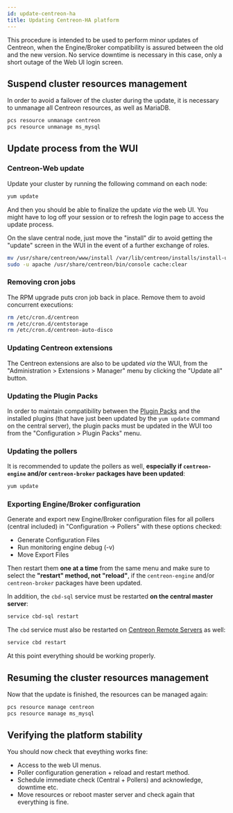 ```yaml
---
id: update-centreon-ha
title: Updating Centreon-HA platform
---
```


This procedure is intended to be used to perform minor updates of Centreon, when the Engine/Broker compatibility is assured between the old and the new version. No service downtime is necessary in this case, only a short outage of the Web UI login screen.

## Suspend cluster resources management

In order to avoid a failover of the cluster during the update, it is necessary to unmanage all Centreon resources, as well as MariaDB.

```bash
pcs resource unmanage centreon
pcs resource unmanage ms_mysql
```

## Update process from the WUI

### Centreon-Web update

Update your cluster by running the following command on each node:

```bash
yum update
```

And then you should be able to finalize the update *via* the web UI. You might have to log off your session or to refresh the login page to access the update process.

On the slave central node, just move the "install" dir to avoid getting the "update" screen in the WUI in the event of a further exchange of roles.

```bash
mv /usr/share/centreon/www/install /var/lib/centreon/installs/install-update-YYYY-MM-DD
sudo -u apache /usr/share/centreon/bin/console cache:clear
```

### Removing cron jobs

The RPM upgrade puts cron job back in place. Remove them to avoid concurrent executions: 

```bash
rm /etc/cron.d/centreon
rm /etc/cron.d/centstorage
rm /etc/cron.d/centreon-auto-disco
```

### Updating Centreon extensions

The Centreon extensions are also to be updated *via* the WUI, from the "Administration > Extensions > Manager" menu by clicking the "Update all" button.

### Updating the Plugin Packs

In order to maintain compatibility between the [Plugin Packs](../monitoring/pluginpacks) and the installed plugins (that have just been updated by the `yum update` command on the central server), the plugin packs must be updated in the WUI too from the "Configuration > Plugin Packs" menu.

### Updating the pollers

It is recommended to update the pollers as well, **especially if `centreon-engine` and/or `centreon-broker` packages have been updated**:

```bash
yum update
```

### Exporting Engine/Broker configuration

Generate and export new Engine/Broker configuration files for all pollers (central included) in "Configuration -> Pollers" with these options checked:

* Generate Configuration Files
* Run monitoring engine debug (-v)
* Move Export Files

Then restart them **one at a time** from the same menu and make sure to select the **"restart" method, not "reload"**, if the `centreon-engine` and/or `centreon-broker` packages have been updated.

In addition, the `cbd-sql` service must be restarted **on the central master server**:

```bash
service cbd-sql restart
```

The `cbd` service must also be restarted on [Centreon Remote Servers](../installation/architectures) as well:

```bash
service cbd restart
```

At this point everything should be working properly.

## Resuming the cluster resources management

Now that the update is finished, the resources can be managed again:

```bash
pcs resource manage centreon
pcs resource manage ms_mysql
```

## Verifying the platform stability

You should now check that eveything works fine:

* Access to the web UI menus.
* Poller configuration generation + reload and restart method.
* Schedule immediate check (Central + Pollers) and acknowledge, downtime etc.
* Move resources or reboot master server and check again that everything is fine.

